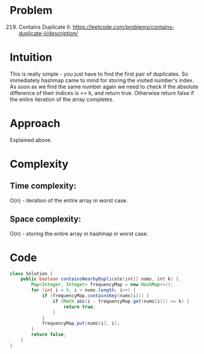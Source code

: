 # Problem
219. Contains Duplicate II: https://leetcode.com/problems/contains-duplicate-ii/description/
# Intuition
<!-- Describe your first thoughts on how to solve this problem. -->
This is really simple - you just have to find the first pair of duplicates. So immediately hashmap came to mind for storing the visited number's index. As soon as we find the same number again we need to check if the absolute difference of their indices is <= k, and return true. Otherwise return false if the entire iteration of the array completes.

# Approach
<!-- Describe your approach to solving the problem. -->
Explained above.

# Complexity
## Time complexity:
<!-- Add your time complexity here, e.g. $$O(n)$$ -->
O(n) - iteration of the entire array in worst case. 

## Space complexity:
<!-- Add your space complexity here, e.g. $$O(n)$$ -->
O(n) - storing the entire array in hashmap in worst case.

# Code
```java
class Solution {
    public boolean containsNearbyDuplicate(int[] nums, int k) {
        Map<Integer, Integer> frequencyMap = new HashMap<>();
        for (int i = 0; i < nums.length; i++) {
            if (frequencyMap.containsKey(nums[i])) {
                if (Math.abs(i - frequencyMap.get(nums[i])) <= k) {
                    return true;
                }
            }
            frequencyMap.put(nums[i], i);
        }
        return false;
    }
}
```
